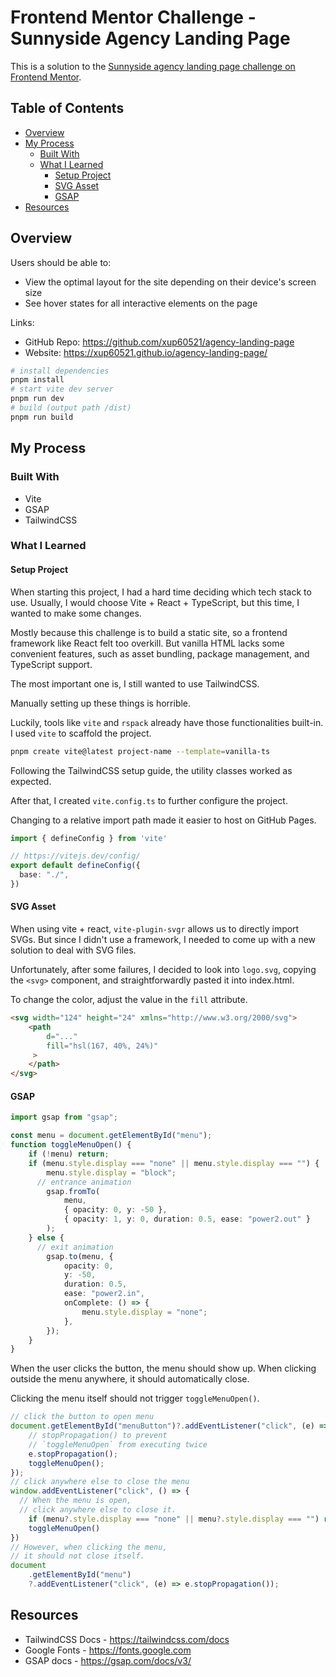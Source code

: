 # Frontend Mentor Challenge - Sunnyside Agency Landing Page

This is a solution to the [Sunnyside agency landing page challenge on Frontend Mentor](https://www.frontendmentor.io/challenges/sunnyside-agency-landing-page-7yVs3B6ef).

## Table of Contents

- [Overview](#overview)
- [My Process](#my-process)
  - [Built With](#built-with)
  - [What I Learned](#what-i-learned)
    - [Setup Project](#setup-project)
    - [SVG Asset](#svg-asset)
    - [GSAP](#gsap)
- [Resources](#resources)

## Overview

Users should be able to:

- View the optimal layout for the site depending on their device's screen size
- See hover states for all interactive elements on the page

Links:

- GitHub Repo: https://github.com/xup60521/agency-landing-page
- Website: https://xup60521.github.io/agency-landing-page/

```bash
# install dependencies
pnpm install
# start vite dev server
pnpm run dev
# build (output path /dist)
pnpm run build
```

## My Process

### Built With

- Vite
- GSAP
- TailwindCSS

### What I Learned

#### Setup Project

When starting this project, I had a hard time deciding which tech stack to use. Usually, I would choose Vite + React + TypeScript, but this time, I wanted to make some changes.

Mostly because this challenge is to build a static site, so a frontend framework like React felt too overkill. But vanilla HTML lacks some convenient features, such as asset bundling, package management, and TypeScript support.

The most important one is, I still wanted to use TailwindCSS.

Manually setting up these things is horrible.

Luckily, tools like `vite` and `rspack` already have those functionalities built-in. I used `vite` to scaffold the project.

```bash
pnpm create vite@latest project-name --template=vanilla-ts
```

Following the TailwindCSS setup guide, the utility classes worked as expected.

After that, I created `vite.config.ts` to further configure the project.

Changing to a relative import path made it easier to host on GitHub Pages.

```ts
import { defineConfig } from 'vite'

// https://vitejs.dev/config/
export default defineConfig({
  base: "./",
})
```

#### SVG Asset

When using vite + react, `vite-plugin-svgr` allows us to directly import SVGs. But since I didn't use a framework, I needed to come up with a new solution to deal with SVG files.

Unfortunately, after some failures, I decided to look into `logo.svg`, copying the `<svg>` component, and straightforwardly pasted it into index.html.

To change the color, adjust the value in the `fill` attribute.

```html
<svg width="124" height="24" xmlns="http://www.w3.org/2000/svg">
    <path
        d="..."
        fill="hsl(167, 40%, 24%)" 
     >
    </path>
</svg>
```

#### GSAP

```ts
import gsap from "gsap";

const menu = document.getElementById("menu");
function toggleMenuOpen() {
    if (!menu) return;
    if (menu.style.display === "none" || menu.style.display === "") {
        menu.style.display = "block";
      // entrance animation
        gsap.fromTo(
            menu,
            { opacity: 0, y: -50 },
            { opacity: 1, y: 0, duration: 0.5, ease: "power2.out" }
        );
    } else {
      // exit animation
        gsap.to(menu, {
            opacity: 0,
            y: -50,
            duration: 0.5,
            ease: "power2.in",
            onComplete: () => {
                menu.style.display = "none";
            },
        });
    }
}
```

When the user clicks the button, the menu should show up. When clicking outside the menu anywhere, it should automatically close.

Clicking the menu itself should not trigger `toggleMenuOpen()`.

```ts
// click the button to open menu
document.getElementById("menuButton")?.addEventListener("click", (e) => {
    // stopPropagation() to prevent
    // `toggleMenuOpen` from executing twice
    e.stopPropagation();
    toggleMenuOpen();
});
// click anywhere else to close the menu
window.addEventListener("click", () => {
  // When the menu is open, 
  // click anywhere else to close it.
    if (menu?.style.display === "none" || menu?.style.display === "") return;
    toggleMenuOpen()
})
// However, when clicking the menu,
// it should not close itself.
document
    .getElementById("menu")
    ?.addEventListener("click", (e) => e.stopPropagation());
```

## Resources

- TailwindCSS Docs - https://tailwindcss.com/docs
- Google Fonts - https://fonts.google.com
- GSAP docs - https://gsap.com/docs/v3/